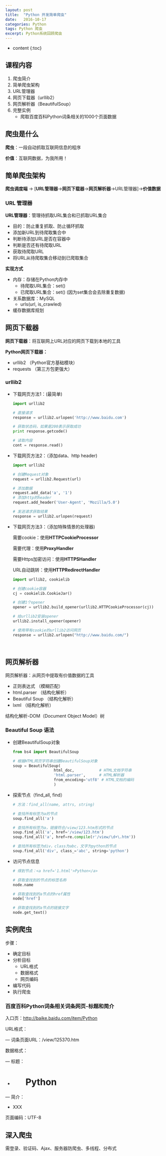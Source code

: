 ```yaml
---
layout: post
title:  "Python 开发简单爬虫"
date:   2016-10-17 
categories: Python
tags: Python 爬虫
excerpt: Python系统回顾爬虫
---
```

* content
{:toc}


## 课程内容

1. 爬虫简介
2. 简单爬虫架构
3. URL管理器
4. 网页下载器（urllib2）
5. 网页解析器（BeautifulSoup）
6. 完整实例
   * 爬取百度百科Python词条相关的1000个页面数据



## 爬虫是什么

**爬虫**：一段自动抓取互联网信息的程序

**价值**：互联网数据，为我所用！



## 简单爬虫架构

**爬虫调度端** -> [**URL管理器**->**网页下载器**->**网页解析器**->URL管理器]->**价值数据**



### URL 管理器

**URL管理器**：管理待抓取URL集合和已抓取URL集合

* 目的：防止重复抓取、防止循环抓取
* 添加新URL到待爬取集合中
* 判断待添加URL是否在容器中
* 判断是否还有待爬取URL
* 获取待爬取URL
* 将URL从待爬取集合移动到已爬取集合

**实现方式**

* 内存：存储在Python内存中 
  * 待爬取URL集合：set()
  * 已爬取URL集合：set() (因为set集合会去除重复数据)
* 关系数据库：MySQL
  * urls(url, is_crawled)
* 缓存数据库规划



## 网页下载器

**网页下载器**：将互联网上URL对应的网页下载到本地的工具

**Python网页下载器：**

* urllib2 （Python官方基础模块）
* requests （第三方包更强大）



### urllib2

* 下载网页方法1：(最简单)

  ```python
  import urllib2

  # 直接请求
  response = urllib2.urlopen('http://www.baidu.com')

  # 获取状态码，如果是200表示获取成功
  print response.getcode()

  # 读取内容
  cont = response.read()
  ```


* 下载网页方法2：（添加data、http header)

  ```python
  import urllib2

  # 创建Request对象
  request = urllib2.Request(url)

  # 添加数据
  request.add_data('a', '1')
  # 添加http的header
  request.add_header('User-Agent', 'Mozilla/5.0')

  # 发送请求获取结果
  response = urllib2.urlopen(request)
  ```

* 下载网页方法3：（添加特殊情景的处理器)

  需要cookie：使用**HTTPCookieProcessor**

  需要代理：使用**ProxyHandler**

  需要Https加密访问：使用**HTTPSHandler**

  URL自动跳转：使用**HTTPRedirectHandler**

  ```python
  import urllib2, cookielib

  # 创建cookie容器
  cj = cookielib.CookieJar()

  # 创建1个opener
  opener = urllib2.build_opener(urllib2.HTTPCookieProcessor(cj))

  # 给urllib2安装opener
  urllib2.install_opener(opener)

  # 使用带有cookie的urllib2访问网页
  response = urllib2.urlopen("http://www.baidu.com/")

  ```

  ​

## 网页解析器

网页解析器：从网页中提取有价值数据的工具

* 正则表达式  （模糊匹配）
* html.parser  （结构化解析）
* Beautiful Soup  （结构化解析）
* lxml （结构化解析）



结构化解析-DOM（Document Object Model）树



### Beautiful Soup 语法

* 创建BeautifulSoup对象

  ```python
  from bs4 import BeautifulSoup

  # 根据HTML网页字符串创建BeautifulSoup对象
  soup = BeautifulSoup(
  					html_doc,			# HTML文档字符串
  					'html.parser',		# HTML解析器
  					from_encoding='utf8' # HTML文档的编码
  					)
  ```

* 探索节点（find_all, find）

  ```python
  # 方法：find_all(name, attrs, string)

  # 查找所有标签为a的节点
  soup.find_all('a')

  # 查找所有标签为a，链接符合/view/123.htm形式的节点
  soup.find_all('a', href='/view/123.htm')
  soup.find_all('a', href=re.compile(r'/view/\d+\.htm'))

  # 查找所有标签为div，class为abc，文字为python的节点
  soup.find_all('div', class_='abc', string='python')
  ```

* 访问节点信息

  ```python
  # 得到节点：<a href='1.html'>Python</a>

  # 获取查找到的节点的标签名称
  node.name

  # 获取查找到的a节点的href属性
  node['href']

  # 获取查找到的a节点的链接文字
  node.get_text()
  ```



## 实例爬虫

步骤：

* 确定目标
* 分析目标
  * URL格式
  * 数据格式
  * 网页编码
* 编写代码
* 执行爬虫



### 百度百科Python词条相关词条网页-标题和简介

入口页：http://baike.baidu.com/item/Python

URL格式：

— 词条页面URL：/view/125370.htm

数据格式：

— 标题：

* <dd class="lemmaWgt-lemmaTitle-title"><h1>Python</h1></dd>

— 简介：

*  <div class="lemma-summary" label-module="lemmaSummary"> XXX</div>

页面编码：UTF-8





## 深入爬虫

需登录、验证码、Ajax、服务器防爬虫、多线程、分布式